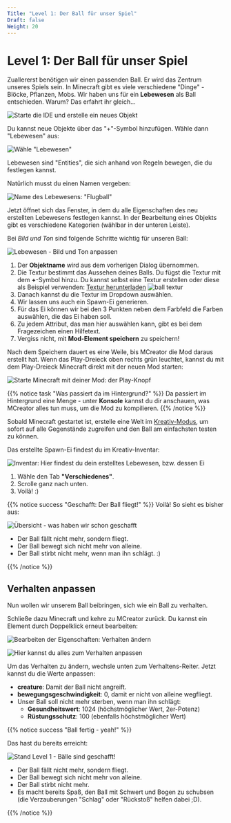 ```yaml
---
Title: "Level 1: Der Ball für unser Spiel"
Draft: false
Weight: 20
---
```


# Level 1: Der Ball für unser Spiel

Zuallererst benötigen wir einen passenden Ball. Er wird das Zentrum unseres Spiels sein. In Minecraft gibt es viele verschiedene "Dinge" - Blöcke, Pflanzen, Mobs. Wir haben uns für ein **Lebewesen** als Ball entschieden. Warum? Das erfahrt ihr gleich...

![Starte die IDE und erstelle ein neues Objekt](ide-start.png)

Du kannst neue Objekte über das "+"-Symbol hinzufügen. Wähle dann "Lebewesen" aus:

![Wähle "Lebewesen"](lebewesen-erstellen-0.png)

Lebewesen sind "Entities", die sich anhand von Regeln bewegen, die du festlegen kannst.

Natürlich musst du einen Namen vergeben:

![Name des Lebewesens: "Flugball"](lebewesen-erstellen-1.png)

Jetzt öffnet sich das Fenster, in dem du alle Eigenschaften des neu erstellten Lebewesens festlegen kannst. 
In der Bearbeitung eines Objekts gibt es verschiedene Kategorien (wählbar in der unteren Leiste).

Bei *Bild und Ton* sind folgende Schritte wichtig für unseren Ball:

![Lebewesen - Bild und Ton anpassen](lebewesen-erstellen-2-bild-ton.png)

1. Der **Objektname** wird aus dem vorherigen Dialog übernommen.
2. Die Textur bestimmt das Aussehen deines Balls. Du fügst die Textur mit dem **+**-Symbol hinzu. Du kannst selbst eine Textur erstellen oder diese als Beispiel verwenden: [Textur herunterladen](https://raw.githubusercontent.com/KidsLabDe/alpaka_ball_oer/main/02-ball-erstellen/flugball-texture.png) ![ball textur](flugball-texture.png)  
3. Danach kannst du die Textur im Dropdown auswählen.
4. Wir lassen uns auch ein Spawn-Ei generieren.
5. Für das Ei können wir bei den 3 Punkten neben dem Farbfeld die Farben auswählen, die das Ei haben soll.
6. Zu jedem Attribut, das man hier auswählen kann, gibt es bei dem Fragezeichen einen Hilfetext.
7. Vergiss nicht, mit **Mod-Element speichern** zu speichern!

Nach dem Speichern dauert es eine Weile, bis MCreator die Mod daraus erstellt hat. Wenn das Play-Dreieck oben rechts grün leuchtet, kannst du mit dem Play-Dreieck Minecraft direkt mit der neuen Mod starten:

![Starte Minecraft mit deiner Mod: der Play-Knopf](ide-start-play-dreieck.png)

{{% notice task "Was passiert da im Hintergrund?" %}}
Da passiert im Hintergrund eine Menge - unter **Konsole** kannst du dir anschauen, was MCreator alles tun muss, um die Mod zu kompilieren.
{{% /notice %}}

Sobald Minecraft gestartet ist, erstelle eine Welt im [Kreativ-Modus](https://minecraft.fandom.com/de/wiki/Kreativmodus), um sofort auf alle Gegenstände zugreifen und den Ball am einfachsten testen zu können.

Das erstellte Spawn-Ei findest du im Kreativ-Inventar:

![Inventar: Hier findest du dein erstelltes Lebewesen, bzw. dessen Ei](ingame-wo-ist-das-spawn-ei.png)

1. Wähle den Tab **"Verschiedenes"**.
2. Scrolle ganz nach unten.
3. Voilà! :)

{{% notice success "Geschafft: Der Ball fliegt!" %}}
Voilà! So sieht es bisher aus:

![Übersicht - was haben wir schon geschafft](ingame-so-siehts-bis-jetzt-aus-0.png)
- Der Ball fällt nicht mehr, sondern fliegt.
- Der Ball bewegt sich nicht mehr von alleine.
- Der Ball stirbt nicht mehr, wenn man ihn schlägt. :)

{{% /notice %}}

## Verhalten anpassen
Nun wollen wir unserem Ball beibringen, sich wie ein Ball zu verhalten.

Schließe dazu Minecraft und kehre zu MCreator zurück. Du kannst ein Element durch Doppelklick erneut bearbeiten:

![Bearbeiten der Eigenschaften: Verhalten ändern](ide-start-element-bearbeiten.png)

![Hier kannst du alles zum Verhalten anpassen](lebewesen-erstellen-2-verhalten.png)

Um das Verhalten zu ändern, wechsle unten zum Verhaltens-Reiter. Jetzt kannst du die Werte anpassen:

- **creature**: Damit der Ball nicht angreift.
- **bewegungsgeschwindigkeit**: 0, damit er nicht von alleine wegfliegt.
- Unser Ball soll nicht mehr sterben, wenn man ihn schlägt:
    - **Gesundheitswert**: 1024 (höchstmöglicher Wert, 2er-Potenz)
    - **Rüstungsschutz**: 100 (ebenfalls höchstmöglicher Wert)

{{% notice success "Ball fertig - yeah!" %}}  

Das hast du bereits erreicht: 

![Stand Level 1 - Bälle sind geschafft!](ingame-so-siehts-bis-jetzt-aus-1.png)
- Der Ball fällt nicht mehr, sondern fliegt.
- Der Ball bewegt sich nicht mehr von alleine.
- Der Ball stirbt nicht mehr.
- Es macht bereits Spaß, den Ball mit Schwert und Bogen zu schubsen (die Verzauberungen "Schlag" oder "Rückstoß" helfen dabei ;D).

{{% /notice %}}
